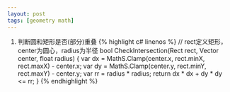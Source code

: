 ```yaml
---
layout: post
tags: [geometry math]
---
```

1. 判断圆和矩形是否(部分)重叠
{% highlight c# linenos %}
// rect定义矩形，center为圆心，radius为半径
bool CheckIntersection(Rect rect, Vector center, float radius) {
	var dx = MathS.Clamp(center.x, rect.minX, rect.maxX) - center.x;
	var dy = MathS.Clamp(center.y, rect.minY, rect.maxY) - center.y;
	var rr = radius * radius;
	return dx * dx + dy * dy <= rr;
}
{% endhighlight %}